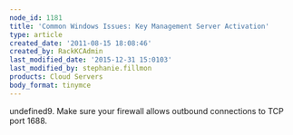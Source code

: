 ```yaml
---
node_id: 1181
title: 'Common Windows Issues: Key Management Server Activation'
type: article
created_date: '2011-08-15 18:08:46'
created_by: RackKCAdmin
last_modified_date: '2015-12-31 15:0103'
last_modified_by: stephanie.fillmon
products: Cloud Servers
body_format: tinymce
---
```


undefined9.  Make sure your firewall allows outbound connections to TCP port
1688. 

